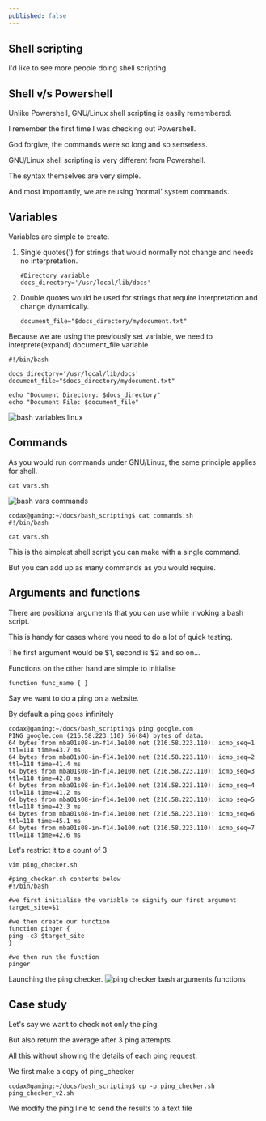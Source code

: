 ```yaml
---
published: false
---
```

## Shell scripting

I'd like to see more people doing shell scripting.

## Shell v/s Powershell
Unlike Powershell, GNU/Linux shell scripting is easily remembered.


I remember the first time I was checking out Powershell.

God forgive, the commands were so long and so senseless.


GNU/Linux shell scripting is very different from Powershell.

The syntax themselves are very simple.

And most importantly, we are reusing 'normal' system commands.

## Variables
Variables are simple to create.

1. Single quotes(') for strings that would normally not change and needs no interpretation.
    ```
    #Directory variable
    docs_directory='/usr/local/lib/docs'
	```
2. Double quotes would be used for strings that require interpretation and change dynamically.
	```
    document_file="$docs_directory/mydocument.txt"
    ```
Because we are using the previously set variable, we need to interprete(expand) document_file variable

```
#!/bin/bash

docs_directory='/usr/local/lib/docs'
document_file="$docs_directory/mydocument.txt"

echo "Document Directory: $docs_directory"
echo "Document File: $document_file"
```

![bash variables linux](https://github.com/codarrenvelvindron/codarrenvelvindron.github.io/raw/master/images/result_b1.png)

## Commands
As you would run commands under GNU/Linux, the same principle applies for shell.

```
cat vars.sh
```

![bash vars commands](https://github.com/codarrenvelvindron/codarrenvelvindron.github.io/raw/master/images/bash_variables_commands.png)

```
codax@gaming:~/docs/bash_scripting$ cat commands.sh 
#!/bin/bash

cat vars.sh
```

This is the simplest shell script you can make with a single command.

But you can add up as many commands as you would require.

## Arguments and functions
There are positional arguments that you can use while invoking a bash script.

This is handy for cases where you need to do a lot of quick testing.

The first argument would be $1, second is $2 and so on...

Functions on the other hand are simple to initialise
```
function func_name { }
```

Say we want to do a ping on a website.

By default a ping goes infinitely
```
codax@gaming:~/docs/bash_scripting$ ping google.com
PING google.com (216.58.223.110) 56(84) bytes of data.
64 bytes from mba01s08-in-f14.1e100.net (216.58.223.110): icmp_seq=1 ttl=118 time=43.7 ms
64 bytes from mba01s08-in-f14.1e100.net (216.58.223.110): icmp_seq=2 ttl=118 time=41.4 ms
64 bytes from mba01s08-in-f14.1e100.net (216.58.223.110): icmp_seq=3 ttl=118 time=42.8 ms
64 bytes from mba01s08-in-f14.1e100.net (216.58.223.110): icmp_seq=4 ttl=118 time=41.2 ms
64 bytes from mba01s08-in-f14.1e100.net (216.58.223.110): icmp_seq=5 ttl=118 time=42.3 ms
64 bytes from mba01s08-in-f14.1e100.net (216.58.223.110): icmp_seq=6 ttl=118 time=45.1 ms
64 bytes from mba01s08-in-f14.1e100.net (216.58.223.110): icmp_seq=7 ttl=118 time=42.6 ms

```

Let's restrict it to a count of 3
```
vim ping_checker.sh

#ping_checker.sh contents below
#!/bin/bash

#we first initialise the variable to signify our first argument
target_site=$1

#we then create our function
function pinger {
ping -c3 $target_site
}

#we then run the function
pinger
```

Launching the ping checker.
![ping checker bash arguments functions](https://github.com/codarrenvelvindron/codarrenvelvindron.github.io/raw/master/images/ping_checker.png)

## Case study

Let's say we want to check not only the ping

But also return the average after 3 ping attempts.

All this without showing the details of each ping request.

We first make a copy of ping_checker
```
codax@gaming:~/docs/bash_scripting$ cp -p ping_checker.sh ping_checker_v2.sh
```

We modify the ping line to send the results to a text file
```

```

